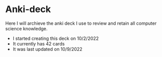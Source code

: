 # Anki-deck

Here I will archieve the anki deck I use to review and retain all computer science knowledge. 

- I started creating this deck on 10/2/2022 
- It currently has 42 cards 
- It was last updated on 10/9/2022 
